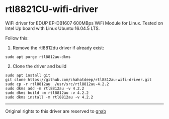 # rtl8821CU-wifi-driver
WiFi driver for EDUP EP-DB1607 600MBps WiFi Module for Linux. Tested on Intel Up board with Linux Ubuntu 16.04.5 LTS.

Follow this:

1. Remove the rtl8812du driver if already exist:
```
sudo apt purge rtl8812au-dkms
```

2. Clone the driver and build
```
sudo apt install git
git clone https://github.com/chahatdeep/rtl8812au-wifi-driver.git
sudo cp -r rtl8812au  /usr/src/rtl8812au-4.2.2
sudo dkms add -m rtl8812au -v 4.2.2
sudo dkms build -m rtl8812au -v 4.2.2
sudo dkms install -m rtl8812au -v 4.2.2
```

***

Original rights to this driver are reserved to [gnab](https://github.com/gnab/rtl8812au)
